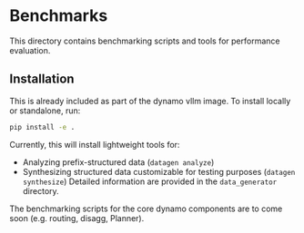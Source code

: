 <!-- # SPDX-FileCopyrightText: Copyright (c) 2025 NVIDIA CORPORATION & AFFILIATES. All rights reserved.
# SPDX-License-Identifier: Apache-2.0
#
# Licensed under the Apache License, Version 2.0 (the "License");
# you may not use this file except in compliance with the License.
# You may obtain a copy of the License at
#
# http://www.apache.org/licenses/LICENSE-2.0
#
# Unless required by applicable law or agreed to in writing, software
# distributed under the License is distributed on an "AS IS" BASIS,
# WITHOUT WARRANTIES OR CONDITIONS OF ANY KIND, either express or implied.
# See the License for the specific language governing permissions and
# limitations under the License. -->

# Benchmarks

This directory contains benchmarking scripts and tools for performance evaluation.

## Installation

This is already included as part of the dynamo vllm image. To install locally or standalone, run:

```bash
pip install -e .
```

Currently, this will install lightweight tools for:
- Analyzing prefix-structured data (`datagen analyze`)
- Synthesizing structured data customizable for testing purposes (`datagen synthesize`)
Detailed information are provided in the `data_generator` directory.

The benchmarking scripts for the core dynamo components are to come soon (e.g. routing, disagg, Planner).